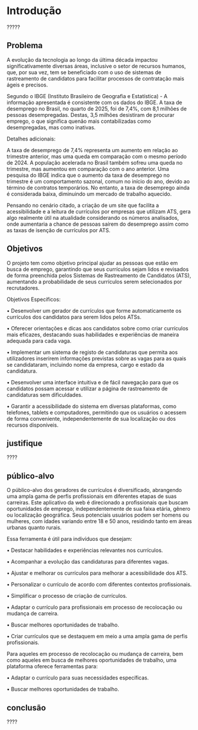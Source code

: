 # Introdução
?????

## Problema
A evolução da tecnologia ao longo da última década impactou significativamente diversas áreas, inclusive o setor de recursos humanos, que, por sua vez, tem se beneficiado com o uso de sistemas de rastreamento de candidatos para facilitar processos de contratação mais ágeis e precisos.


Segundo o IBGE (Instituto Brasileiro de Geografia e Estatística) - A informação apresentada é consistente com os dados do IBGE. A taxa de desemprego no Brasil, no quarto de 2025, foi de 7,4%, com 8,1 milhões de pessoas desempregadas. Destas, 3,5 milhões desistiram de procurar emprego, o que significa quenão mais contabilizadas como desempregadas, mas como inativas. 

Detalhes adicionais:

A taxa de desemprego de 7,4% representa um aumento em relação ao trimestre anterior, mas uma queda em comparação com o mesmo período de 2024.
A população acelerada no Brasil também sofreu uma queda no trimestre, mas aumentou em comparação com o ano anterior.
Uma pesquisa do IBGE indica que o aumento da taxa de desemprego no trimestre é um comportamento sazonal, comum no início do ano, devido ao término de contratos temporários.
No entanto, a taxa de desemprego ainda é considerada baixa, diminuindo um mercado de trabalho aquecido. 

Pensando no cenário citado, a criação de um site que facilita a acessibilidade e a leitura de currículos por empresas que utilizam ATS, gera algo realmente útil na atualidade considerando os números analisados, onde aumentaria a chance de pessoas saírem do desemprego assim como as taxas de isenção de currículos por ATS.

## Objetivos

O projeto tem como objetivo principal ajudar as pessoas que estão em busca de emprego, garantindo que seus currículos sejam lidos e revisados ​​de forma preenchida pelos Sistemas de Rastreamento de Candidatos (ATS), aumentando a probabilidade de seus currículos serem selecionados por recrutadores.

Objetivos Específicos:

• Desenvolver um gerador de currículos que forme automaticamente os currículos dos candidatos para serem lidos pelos ATSs.

• Oferecer orientações e dicas aos candidatos sobre como criar currículos mais eficazes, destacando suas habilidades e experiências de maneira adequada para cada vaga.

• Implementar um sistema de registo de candidaturas que permita aos utilizadores inserirem informações previstas sobre as vagas para as quais se candidataram, incluindo nome da empresa, cargo e estado da candidatura.

• Desenvolver uma interface intuitiva e de fácil navegação para que os candidatos possam acessar e utilizar a página de rastreamento de candidaturas sem dificuldades.

• Garantir a acessibilidade do sistema em diversas plataformas, como telefones, tablets e computadores, permitindo que os usuários o acessem de forma conveniente, independentemente de sua localização ou dos recursos disponíveis.

## justifique
????

## público-alvo

O público-alvo dos geradores de currículos é diversificado, abrangendo uma ampla gama de perfis profissionais em diferentes etapas de suas carreiras. Este aplicativo da web é direcionado a profissionais que buscam oportunidades de emprego, independentemente de sua faixa etária, gênero ou localização geográfica. Seus potenciais usuários podem ser homens ou mulheres, com idades variando entre 18 e 50 anos, residindo tanto em áreas urbanas quanto rurais.

Essa ferramenta é útil para indivíduos que desejam:

• Destacar habilidades e experiências relevantes nos currículos.

• Acompanhar a evolução das candidaturas para diferentes vagas.

• Ajustar e melhorar os currículos para melhorar a acessibilidade dos ATS.

• Personalizar o currículo de acordo com diferentes contextos profissionais.

• Simplificar o processo de criação de currículos.

• Adaptar o currículo para profissionais em processo de recolocação ou mudança de carreira.

• Buscar melhores oportunidades de trabalho.

• Criar currículos que se destaquem em meio a uma ampla gama de perfis profissionais.

Para aqueles em processo de recolocação ou mudança de carreira, bem como aqueles em busca de melhores oportunidades de trabalho, uma plataforma oferece ferramentas para:

• Adaptar o currículo para suas necessidades específicas.

• Buscar melhores oportunidades de trabalho.

## conclusão
????

